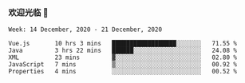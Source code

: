### 欢迎光临 👋

<!--
**lianganqing/lianganqing** is a ✨ _special_ ✨ repository because its `README.md` (this file) appears on your GitHub profile.

Here are some ideas to get you started:

- 🔭 I’m currently working on ...
- 🌱 I’m currently learning ...
- 👯 I’m looking to collaborate on ...
- 🤔 I’m looking for help with ...
- 💬 Ask me about ...
- 📫 How to reach me: ...
- 😄 Pronouns: ...
- ⚡ Fun fact: ...
-->
<!--START_SECTION:waka-->
```text
Week: 14 December, 2020 - 21 December, 2020

Vue.js       10 hrs 3 mins   ██████████████████░░░░░░░   71.55 % 
Java         3 hrs 22 mins   ██████░░░░░░░░░░░░░░░░░░░   24.08 % 
XML          23 mins         ▓░░░░░░░░░░░░░░░░░░░░░░░░   02.80 % 
JavaScript   7 mins          ▒░░░░░░░░░░░░░░░░░░░░░░░░   00.92 % 
Properties   4 mins          ░░░░░░░░░░░░░░░░░░░░░░░░░   00.52 % 
```
<!--END_SECTION:waka-->
